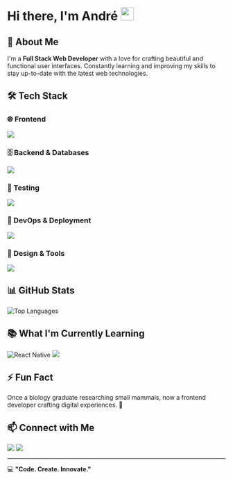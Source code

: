 # Hi there, I'm André <img src="https://media.giphy.com/media/hvRJCLFzcasrR4ia7z/giphy.gif" width="30px">

## 🚀 About Me
I'm a **Full Stack Web Developer** with a love for crafting beautiful and functional user interfaces. Constantly learning and improving my skills to stay up-to-date with the latest web technologies.

## 🛠 Tech Stack

### 🌐 Frontend
<div>
  <a href="https://skillicons.dev">
    <img src="https://skillicons.dev/icons?i=html,css,js,ts,react,nextjs,tailwind,sass,bootstrap" />
  </a>
</div>

### 🗄️ Backend & Databases
<div>
  <a href="https://skillicons.dev">
    <img src="https://skillicons.dev/icons?i=supabase,postgres,firebase" />
  </a>
</div>

### 🧪 Testing
<div>
  <a href="https://skillicons.dev">
    <img src="https://skillicons.dev/icons?i=jest,vitest,postman" />
  </a>
</div>

### 🚀 DevOps & Deployment
<div>
  <a href="https://skillicons.dev">
    <img src="https://skillicons.dev/icons?i=vite,netlify,vercel,git,github" />
  </a>
</div>

### 🎨 Design & Tools
<div>
  <a href="https://skillicons.dev">
    <img src="https://skillicons.dev/icons?i=figma" />
  </a>
</div>

## 📊 GitHub Stats
<!-- ![Your GitHub stats](https://github-readme-stats.vercel.app/api?username=cadeteandre&show_icons=true&theme=gruvbox) -->
![Top Languages](https://github-readme-stats.vercel.app/api/top-langs/?username=cadeteandre&layout=compact&theme=gruvbox)

## 📚 What I'm Currently Learning
![React Native](https://img.shields.io/badge/-React%20Native-20232A?style=for-the-badge&logo=react&logoColor=61DAFB)
<img src="https://skillicons.dev/icons?i=php" />

## ⚡ Fun Fact
Once a biology graduate researching small mammals, now a frontend developer crafting digital experiences. 🚀

## 📫 Connect with Me
<div> <!-- social media icons -->
  <a href = "mailto:andrecadete70@gmail.com"><img src="https://img.shields.io/badge/Gmail-D14836?style=for-the-badge&logo=gmail&logoColor=white"></a>
  <a href="https://www.linkedin.com/in/andr%C3%A9-cad%C3%AAte-336660169/" target="_blank"><img src="https://img.shields.io/badge/-LinkedIn-%230077B5?style=for-the-badge&logo=linkedin&logoColor=white" target="_blank"></a> 
</div>

---
💻 **"Code. Create. Innovate."**



<!-- <div align="center">
  <a href="https://github.com/cadeteandre">
  <img height="180em" src="https://github-readme-stats.vercel.app/api?username=cadeteandre&show_icons=true&theme=midnight-purple&include_all_commits=true&count_private=true"/>
  <img height="180em" width="400em" alt="Langs"src="https://github-readme-stats.vercel.app/api/top-langs/?username=cadeteandre&layout=compact&langs_count=7&theme=midnight-purple"/>
</div> -->

<br>
